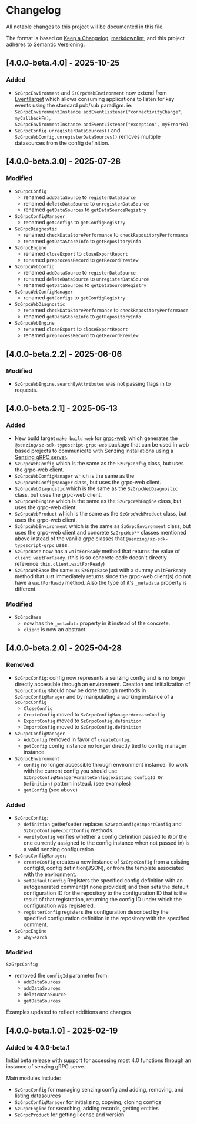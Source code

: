 # Changelog

All notable changes to this project will be documented in this file.

The format is based on [Keep a Changelog], [markdownlint],
and this project adheres to [Semantic Versioning].

## [4.0.0-beta.4.0] - 2025-10-25

### Added

- `SzGrpcEnvironment` and `SzGrpcWebEnvironment` now extend from [EventTarget](https://developer.mozilla.org/en-US/docs/Web/API/EventTarget) which allows consuming applications to listen for key events using the standard pub/sub paradigm. ie: `SzGrpcEnvironmentInstance.addEventListener("connectivityChange", myCallbackFn)`, `SzGrpcEnvironmentInstance.addEventListener("exception", myErrorFn)`
- `SzGrpcConfig.unregisterDataSources()` and `SzGrpcWebConfig.unregisterDataSources()` removes multiple datasources from the config definition.

## [4.0.0-beta.3.0] - 2025-07-28

### Modified

- `SzGrpcConfig`
  - renamed `addDataSource` to `registerDataSource`
  - renamed `deleteDataSource` to `unregisterDataSource`
  - renamed `getDataSources` to `getDataSourceRegistry`
- `SzGrpcConfigManager`
  - renamed `getConfigs` to `getConfigRegistry`
- `SzGrpcDiagnostic`
  - renamed `checkDataStorePerformance` to `checkRepositoryPerformance`
  - renamed `getDataStoreInfo` to `getRepositoryInfo`
- `SzGrpcEngine`
  - renamed `closeExport` to `closeExportReport`
  - renamed `preprocessRecord` to `getRecordPreview`
- `SzGrpcWebConfig`
  - renamed `addDataSource` to `registerDataSource`
  - renamed `deleteDataSource` to `unregisterDataSource`
  - renamed `getDataSources` to `getDataSourceRegistry`
- `SzGrpcWebConfigManager`
  - renamed `getConfigs` to `getConfigRegistry`
- `SzGrpcWebDiagnostic`
  - renamed `checkDataStorePerformance` to `checkRepositoryPerformance`
  - renamed `getDataStoreInfo` to `getRepositoryInfo`
- `SzGrpcWebEngine`
  - renamed `closeExport` to `closeExportReport`
  - renamed `preprocessRecord` to `getRecordPreview`

## [4.0.0-beta.2.2] - 2025-06-06

### Modified

- `SzGrpcWebEngine.searchByAttributes` was not passing flags in to requests.

## [4.0.0-beta.2.1] - 2025-05-13

### Added

- New build target `make build-web` for [grpc-web](https://github.com/grpc/grpc-web) which generates the `@senzing/sz-sdk-typescript-grpc-web` package that can be used in web based projects to communicate with Senzing installations using a [Senzing gRPC server](https://github.com/senzing-garage/serve-grpc).
- `SzGrpcWebConfig` which is the same as the `SzGrpConfig` class, but uses the grpc-web client.
- `SzGrpcWebConfigManager` which is the same as the `SzGrpcWebConfigManager` class, but uses the grpc-web client.
- `SzGrpcWebDiagnostic` which is the same as the `SzGrpcWebDiagnostic` class, but uses the grpc-web client.
- `SzGrpcWebEngine` which is the same as the `SzGrpcWebEngine` class, but uses the grpc-web client.
- `SzGrpcWebProduct` which is the same as the `SzGrpcWebProduct` class, but uses the grpc-web client.
- `SzGrpcWebEnvironment` which is the same as `SzGrpcEnvironment` class, but uses the grpc-web client and concrete `SzGrpcWeb**` classes mentioned above instead of the vanilla grpc classes that `@senzing/sz-sdk-typescript-grpc` uses.
- `SzGrpcBase` now has a `waitForReady` method that returns the value of `client.waitForReady`. (this is so concrete code doesn't directly reference `this.client.waitForReady`)
- `SzGrpcWebBase` the same as `SzGrpcBase` just with a dummy `waitForReady` method that just immediately returns since the grpc-web client(s) do not have a `waitForReady` method. Also the type of it's `_metadata` property is different.

### Modified

- `SzGrpcBase`
  - now has the `_metadata` property in it instead of the concrete.
  - `client` is now an abstract.

## [4.0.0-beta.2.0] - 2025-04-28

### Removed

- `SzGrpcConfig`: config now represents a senzing config and is no longer directly accessible through an environment. Creation and initialization of `SzGrpcConfig` should now be done through methods in `SzGrpcConfigManager` and by manipulating a working instance of a `SzGrpcConfig`
  - `CloseConfig`
  - `CreateConfig` moved to `SzGrpcConfigManager#createConfig`
  - `ExportConfig` moved to `SzGrpcConfig.definition`
  - `ImportConfig` moved to `SzGrpcConfig.definition`
- `SzGrpcConfigManager`
  - `AddConfig` removed in favor of `createConfig`.
  - `getConfig` config instance no longer directly tied to config manager instance.
- `SzGrpcEnvironment`
  - `config` no longer accessible through environment instance. To work with the current config you should use `SzGrpcConfigManager#createConfig(existing ConfigId Or Definition)` pattern instead. (see examples)
  - `getConfig` (see above)

### Added

- `SzGrpcConfig`:
  - `definition` getter/setter replaces `SzGrpcConfig#importConfig` and `SzGrpcConfig#exportConfig` methods.
  - `verifyConfig` verifies whether a config definition passed to it(or the one currently assigned to the config instance when not passed in) is a valid senzing configuration
- `SzGrpcConfigManager`:
  - `createConfig` creates a new instance of `SzGrpcConfig` from a existing configId, config definition(JSON), or from the template associated with the environment.
  - `setDefaultConfig` Registers the specified config definition with an autogenerated comment(if none provided) and then sets the default configuration ID for the repository to the configuration ID that is the result of that registration, returning the config ID under which the configuration was registered.
  - `registerConfig` registers the configuration described by the specified configuration definition in the repository with the specified comment.
- `SzGrpcEngine`
  - `whySearch`

### Modified

`SzGrpcConfig`

- removed the `configId` parameter from:
  - `addDataSources`
  - `addDataSources`
  - `deleteDataSource`
  - `getDataSources`

Examples updated to reflect additions and changes

## [4.0.0-beta.1.0] - 2025-02-19

### Added to 4.0.0-beta.1

Initial beta release with support for accessing most 4.0 functions through
an instance of senzing gRPC serve.

Main modules include:

- `SzGrpcConfig` for managing senzing config and adding, removing, and listing datasources
- `SzGrpcConfigManager` for initializing, copying, cloning configs
- `SzGrpcEngine` for searching, adding records, getting entities
- `SzGrpcProduct` for getting license and version

[Keep a Changelog]: https://keepachangelog.com/en/1.0.0/
[markdownlint]: https://dlaa.me/markdownlint/
[Semantic Versioning]: https://semver.org/spec/v2.0.0.html
